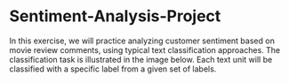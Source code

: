 # Sentiment-Analysis-Project
In this exercise, we will practice analyzing customer sentiment based on movie review comments, using typical text classification approaches. The classification task is illustrated in the image below. Each text unit will be classified with a specific label from a given set of labels.
